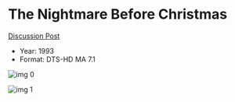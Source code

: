 # The Nightmare Before Christmas

[Discussion Post](https://www.avsforum.com/threads/bass-eq-for-filtered-movies.2995212/post-59355600)

* Year: 1993
* Format: DTS-HD MA 7.1

![img 0](https://i.imgur.com/uK4AESq.jpg)

![img 1](https://i.imgur.com/QQZTdOs.png)

